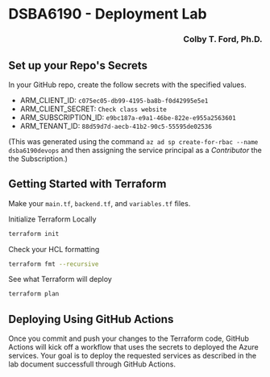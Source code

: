 # DSBA6190 - Deployment Lab

<h3 align="right">Colby T. Ford, Ph.D.</h3>

## Set up your Repo's Secrets

In your GitHub repo, create the follow secrets with the specified values.

- ARM_CLIENT_ID: `c075ec05-db99-4195-ba8b-f0d42995e5e1`
- ARM_CLIENT_SECRET: `Check class website`
- ARM_SUBSCRIPTION_ID: `e9bc187a-e9a1-46be-822e-e955a2563601`
- ARM_TENANT_ID: `88d59d7d-aecb-41b2-90c5-55595de02536`

(This was generated using the command `az ad sp create-for-rbac --name dsba6190devops` and then assigning the service principal as a *Contributor* the the Subscription.)

## Getting Started with Terraform

Make your `main.tf`, `backend.tf`, and `variables.tf` files.

Initialize Terraform Locally
```bash
terraform init
```

Check your HCL formatting
```bash
terraform fmt --recursive
```

See what Terraform will deploy
```bash
terraform plan
```

## Deploying Using GitHub Actions

Once you commit and push your changes to the Terraform code, GitHub Actions will kick off a workflow that uses the secrets to deployed the Azure services.
Your goal is to deploy the requested services as described in the lab document successfull through GitHub Actions.
